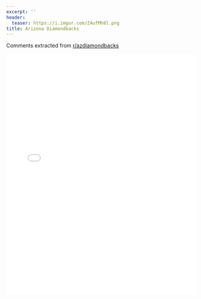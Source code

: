 ```yaml
---
excerpt: ''
header:
  teaser: https://i.imgur.com/Z4ufMh8l.png
title: Arizona Diamondbacks
---
```


Comments extracted from [r/azdiamondbacks](https://reddit.com/r/azdiamondbacks)
<iframe id="igraph" scrolling="no" style="border:none;" seamless="seamless" src="/plots/MLB/ARI.html" height="640" width="100%"></iframe>
